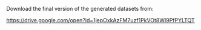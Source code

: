Download the final version of the generated datasets from:

https://drive.google.com/open?id=1jepOxkAzFM7uzf1PkVOt8WI9PfPYLTQT
